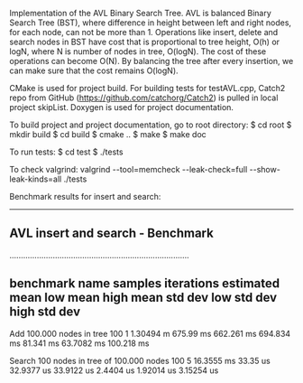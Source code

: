 Implementation of the AVL Binary Search Tree. AVL is balanced Binary Search Tree (BST),
where difference in height between left and right nodes, for each node,
can not be more than 1. Operations like insert, delete and search nodes in BST have
cost that is proportional to tree height, O(h) or logN, where N is number of nodes
in tree, O(logN). The cost of these operations can become O(N). By balancing the
tree after every insertion, we can make sure that the cost remains O(logN).

CMake is used for project build. For building tests for testAVL.cpp,
Catch2 repo from GitHub (https://github.com/catchorg/Catch2)
is pulled in local project skipList. Doxygen is used for project documentation.

To build project and project documentation, go to root directory:
$ cd root
$ mkdir build
$ cd build
$ cmake ..
$ make
$ make doc

To run tests:
$ cd test
$ ./tests

To check valgrind: valgrind --tool=memcheck --leak-check=full --show-leak-kinds=all ./tests

Benchmark results for insert and search:

-------------------------------------------------------------------------------
AVL insert and search - Benchmark
-------------------------------------------------------------------------------
...............................................................................

benchmark name                       samples       iterations    estimated
                                     mean          low mean      high mean
                                     std dev       low std dev   high std dev
-------------------------------------------------------------------------------
Add 100.000 nodes in tree                      100             1     1.30494 m
                                         675.99 ms    662.261 ms    694.834 ms
                                         81.341 ms    63.7082 ms    100.218 ms

Search 100 nodes in tree of 100.000
nodes                                          100             5    16.3555 ms
                                          33.35 us    32.9377 us    33.9122 us
                                         2.4404 us    1.92014 us    3.15254 us
